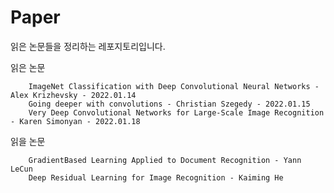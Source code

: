 # Paper

읽은 논문들을 정리하는 레포지토리입니다.



읽은 논문

```
	ImageNet Classification with Deep Convolutional Neural Networks - Alex Krizhevsky - 2022.01.14
	Going deeper with convolutions - Christian Szegedy - 2022.01.15
	Very Deep Convolutional Networks for Large-Scale Image Recognition - Karen Simonyan - 2022.01.18
```



읽을 논문

```
	GradientBased Learning Applied to Document Recognition - Yann LeCun
	Deep Residual Learning for Image Recognition - Kaiming He
```

